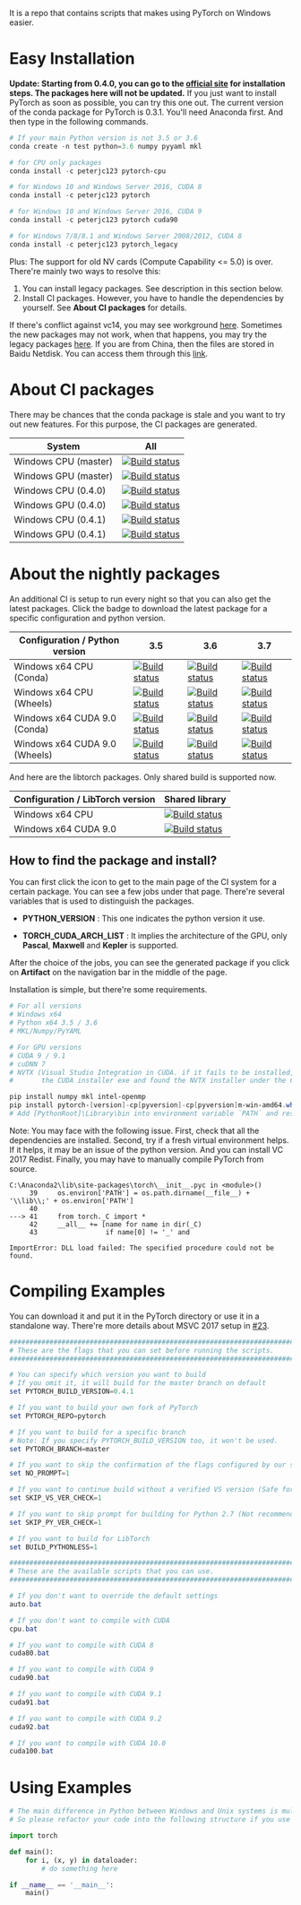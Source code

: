 It is a repo that contains scripts that makes using PyTorch on Windows easier.

# Easy Installation
**Update: Starting from 0.4.0, you can go to the [official site](http://pytorch.org) for installation steps. The packages here will not be updated.**
If you just want to install PyTorch as soon as possible, you can try this one out.
The current version of the conda package for PyTorch is 0.3.1.
You'll need Anaconda first. And then type in the following commands.
```Powershell
# If your main Python version is not 3.5 or 3.6
conda create -n test python=3.6 numpy pyyaml mkl

# for CPU only packages
conda install -c peterjc123 pytorch-cpu

# for Windows 10 and Windows Server 2016, CUDA 8
conda install -c peterjc123 pytorch

# for Windows 10 and Windows Server 2016, CUDA 9
conda install -c peterjc123 pytorch cuda90

# for Windows 7/8/8.1 and Windows Server 2008/2012, CUDA 8
conda install -c peterjc123 pytorch_legacy
```
Plus: The support for old NV cards (Compute Capability <= 5.0) is over. 
There're mainly two ways to resolve this:
1. You can install legacy packages. See description in this section below.
2. Install CI packages. However, you have to handle the dependencies by yourself. See __About CI packages__ for details.

If there's conflict against vc14, you may see workground [here](https://github.com/peterjc123/pytorch-scripts/issues/3).
Sometimes the new packages may not work, when that happens, you may try the legacy packages [here](https://drive.google.com/drive/folders/0B-X0-FlSGfCYdTNldW02UGl4MXM?usp=sharing). If you are from China, then the files are stored in Baidu Netdisk. You can access them through this [link](https://pan.baidu.com/s/1dF6ayLr).

# About CI packages

There may be chances that the conda package is stale and you want to try out new features. For this purpose, the CI packages are generated. 

| System                   | All                                      |
| ------------------------ | ---------------------------------------- |
| Windows CPU (master)     | [![Build status](https://ci.appveyor.com/api/projects/status/8xiih9d2w4pwnq4k/branch/windows-full?svg=true)](https://ci.appveyor.com/project/peterjc123/pytorch/branch/windows-full) |
| Windows GPU (master)     | [![Build status](https://ci.appveyor.com/api/projects/status/y6geguaq83igjh58/branch/windows-full?svg=true)](https://ci.appveyor.com/project/peterjc123/pytorch-elheu/branch/windows-full) |
| Windows CPU (0.4.0)      | [![Build status](https://ci.appveyor.com/api/projects/status/8xiih9d2w4pwnq4k/branch/v0.4.0?svg=true)](https://ci.appveyor.com/project/peterjc123/pytorch/branch/v0.4.0) |
| Windows GPU (0.4.0)      | [![Build status](https://ci.appveyor.com/api/projects/status/y6geguaq83igjh58/branch/v0.4.0?svg=true)](https://ci.appveyor.com/project/peterjc123/pytorch-elheu/branch/v0.4.0) |
| Windows CPU (0.4.1)      | [![Build status](https://ci.appveyor.com/api/projects/status/8xiih9d2w4pwnq4k/branch/v0.4.1?svg=true)](https://ci.appveyor.com/project/peterjc123/pytorch/branch/v0.4.1) |
| Windows GPU (0.4.1)      | [![Build status](https://ci.appveyor.com/api/projects/status/y6geguaq83igjh58/branch/v0.4.1?svg=true)](https://ci.appveyor.com/project/peterjc123/pytorch-elheu/branch/v0.4.1) |

# About the nightly packages

An additional CI is setup to run every night so that you can also get the latest packages. Click the badge to download the latest package for a specific configuration and python version.

| Configuration / Python version | 3.5                                                          | 3.6                                                          | 3.7                                                          |
| ------------------------------ | ------------------------------------------------------------ | ------------------------------------------------------------ | ------------------------------------------------------------ |
| Windows x64 CPU (Conda)        | [![Build status](https://dev.azure.com/pytorch/PyTorch/_apis/build/status/peterjc123.builder?branchName=master&jobName=Windows_CPU_Conda_Build&configuration=PY3.5)](https://dev.azure.com/peterjc123/46ef0f8e-f34b-4a52-b6e0-c1000caf14a1/_apis/git/repositories/49b30ad3-8e9b-43ff-bbc8-87179a36d246/Items?path=%2Fconda%2Fpytorch-nightly-cpu-1.0-py3.5_cpuhe774522_1.tar.bz2&versionDescriptor%5BversionOptions%5D=0&versionDescriptor%5BversionType%5D=0&versionDescriptor%5Bversion%5D=conda_3.5&download=true&resolveLfs=true&%24format=octetStream&api-version=5.0-preview.1) | [![Build status](https://dev.azure.com/pytorch/PyTorch/_apis/build/status/peterjc123.builder?branchName=master&jobName=Windows_CPU_Conda_Build&configuration=PY3.6)](https://dev.azure.com/peterjc123/46ef0f8e-f34b-4a52-b6e0-c1000caf14a1/_apis/git/repositories/49b30ad3-8e9b-43ff-bbc8-87179a36d246/Items?path=%2Fconda%2Fpytorch-nightly-cpu-1.0-py3.6_cpuhe774522_1.tar.bz2&versionDescriptor%5BversionOptions%5D=0&versionDescriptor%5BversionType%5D=0&versionDescriptor%5Bversion%5D=conda_3.6&download=true&resolveLfs=true&%24format=octetStream&api-version=5.0-preview.1) | [![Build status](https://dev.azure.com/pytorch/PyTorch/_apis/build/status/peterjc123.builder?branchName=master&jobName=Windows_CPU_Conda_Build&configuration=PY3.7)](https://dev.azure.com/peterjc123/46ef0f8e-f34b-4a52-b6e0-c1000caf14a1/_apis/git/repositories/49b30ad3-8e9b-43ff-bbc8-87179a36d246/Items?path=%2Fconda%2Fpytorch-nightly-cpu-1.0-py3.7_cpuhe774522_1.tar.bz2&versionDescriptor%5BversionOptions%5D=0&versionDescriptor%5BversionType%5D=0&versionDescriptor%5Bversion%5D=conda_3.7&download=true&resolveLfs=true&%24format=octetStream&api-version=5.0-preview.1) |
| Windows x64 CPU (Wheels)       | [![Build status](https://dev.azure.com/pytorch/PyTorch/_apis/build/status/peterjc123.builder?branchName=master&jobName=Windows_CPU_Wheels_Build&configuration=PY3.5)](https://dev.azure.com/peterjc123/46ef0f8e-f34b-4a52-b6e0-c1000caf14a1/_apis/git/repositories/49b30ad3-8e9b-43ff-bbc8-87179a36d246/Items?path=%2Fwheels%2Fcpu%2Ftorch-1.0-cp35-cp35m-win_amd64.whl&versionDescriptor%5BversionOptions%5D=0&versionDescriptor%5BversionType%5D=0&versionDescriptor%5Bversion%5D=wheels_3.5&download=true&resolveLfs=true&%24format=octetStream&api-version=5.0-preview.1) | [![Build status](https://dev.azure.com/pytorch/PyTorch/_apis/build/status/peterjc123.builder?branchName=master&jobName=Windows_CPU_Wheels_Build&configuration=PY3.6)](https://dev.azure.com/peterjc123/46ef0f8e-f34b-4a52-b6e0-c1000caf14a1/_apis/git/repositories/49b30ad3-8e9b-43ff-bbc8-87179a36d246/Items?path=%2Fwheels%2Fcpu%2Ftorch-1.0-cp36-cp36m-win_amd64.whl&versionDescriptor%5BversionOptions%5D=0&versionDescriptor%5BversionType%5D=0&versionDescriptor%5Bversion%5D=wheels_3.6&download=true&resolveLfs=true&%24format=octetStream&api-version=5.0-preview.1) | [![Build status](https://dev.azure.com/pytorch/PyTorch/_apis/build/status/peterjc123.builder?branchName=master&jobName=Windows_CPU_Wheels_Build&configuration=PY3.7)](https://dev.azure.com/peterjc123/46ef0f8e-f34b-4a52-b6e0-c1000caf14a1/_apis/git/repositories/49b30ad3-8e9b-43ff-bbc8-87179a36d246/Items?path=%2Fwheels%2Fcpu%2Ftorch-1.0-cp37-cp37m-win_amd64.whl&versionDescriptor%5BversionOptions%5D=0&versionDescriptor%5BversionType%5D=0&versionDescriptor%5Bversion%5D=wheels_3.7&download=true&resolveLfs=true&%24format=octetStream&api-version=5.0-preview.1) |
| Windows x64 CUDA 9.0 (Conda)   | [![Build status](https://dev.azure.com/pytorch/PyTorch/_apis/build/status/peterjc123.builder?branchName=master&jobName=Windows_CUDA90_Conda_Build&configuration=PY3.5)](https://dev.azure.com/peterjc123/46ef0f8e-f34b-4a52-b6e0-c1000caf14a1/_apis/git/repositories/49b30ad3-8e9b-43ff-bbc8-87179a36d246/Items?path=%2Fconda%2Fpytorch-nightly-1.0-py3.5_cuda90_cudnn7he774522_1.tar.bz2&versionDescriptor%5BversionOptions%5D=0&versionDescriptor%5BversionType%5D=0&versionDescriptor%5Bversion%5D=conda_3.5_cuda90&download=true&resolveLfs=true&%24format=octetStream&api-version=5.0-preview.1) | [![Build status](https://dev.azure.com/pytorch/PyTorch/_apis/build/status/peterjc123.builder?branchName=master&jobName=Windows_CUDA90_Conda_Build&configuration=PY3.6)](https://dev.azure.com/peterjc123/46ef0f8e-f34b-4a52-b6e0-c1000caf14a1/_apis/git/repositories/49b30ad3-8e9b-43ff-bbc8-87179a36d246/Items?path=%2Fconda%2Fpytorch-nightly-1.0-py3.6_cuda90_cudnn7he774522_1.tar.bz2&versionDescriptor%5BversionOptions%5D=0&versionDescriptor%5BversionType%5D=0&versionDescriptor%5Bversion%5D=conda_3.6_cuda90&download=true&resolveLfs=true&%24format=octetStream&api-version=5.0-preview.1) | [![Build status](https://dev.azure.com/pytorch/PyTorch/_apis/build/status/peterjc123.builder?branchName=master&jobName=Windows_CUDA90_Conda_Build&configuration=PY3.7)](https://dev.azure.com/peterjc123/46ef0f8e-f34b-4a52-b6e0-c1000caf14a1/_apis/git/repositories/49b30ad3-8e9b-43ff-bbc8-87179a36d246/Items?path=%2Fconda%2Fpytorch-nightly-1.0-py3.7_cuda90_cudnn7he774522_1.tar.bz2&versionDescriptor%5BversionOptions%5D=0&versionDescriptor%5BversionType%5D=0&versionDescriptor%5Bversion%5D=conda_3.7_cuda90&download=true&resolveLfs=true&%24format=octetStream&api-version=5.0-preview.1) |
| Windows x64 CUDA 9.0 (Wheels)  | [![Build status](https://dev.azure.com/pytorch/PyTorch/_apis/build/status/peterjc123.builder?branchName=master&jobName=Windows_CUDA90_Wheels_Build&configuration=PY3.5)](https://dev.azure.com/peterjc123/46ef0f8e-f34b-4a52-b6e0-c1000caf14a1/_apis/git/repositories/49b30ad3-8e9b-43ff-bbc8-87179a36d246/Items?path=%2Fwheels%2Fcuda90%2Ftorch-1.0-cp35-cp35m-win_amd64.whl&versionDescriptor%5BversionOptions%5D=0&versionDescriptor%5BversionType%5D=0&versionDescriptor%5Bversion%5D=wheels_3.5_cuda90&download=true&resolveLfs=true&%24format=octetStream&api-version=5.0-preview.1) | [![Build status](https://dev.azure.com/pytorch/PyTorch/_apis/build/status/peterjc123.builder?branchName=master&jobName=Windows_CUDA90_Wheels_Build&configuration=PY3.6)](https://dev.azure.com/peterjc123/46ef0f8e-f34b-4a52-b6e0-c1000caf14a1/_apis/git/repositories/49b30ad3-8e9b-43ff-bbc8-87179a36d246/Items?path=%2Fwheels%2Fcuda90%2Ftorch-1.0-cp36-cp36m-win_amd64.whl&versionDescriptor%5BversionOptions%5D=0&versionDescriptor%5BversionType%5D=0&versionDescriptor%5Bversion%5D=wheels_3.6_cuda90&download=true&resolveLfs=true&%24format=octetStream&api-version=5.0-preview.1) | [![Build status](https://dev.azure.com/pytorch/PyTorch/_apis/build/status/peterjc123.builder?branchName=master&jobName=Windows_CUDA90_Wheels_Build&configuration=PY3.7)](https://dev.azure.com/peterjc123/46ef0f8e-f34b-4a52-b6e0-c1000caf14a1/_apis/git/repositories/49b30ad3-8e9b-43ff-bbc8-87179a36d246/Items?path=%2Fwheels%2Fcuda90%2Ftorch-1.0-cp37-cp37m-win_amd64.whl&versionDescriptor%5BversionOptions%5D=0&versionDescriptor%5BversionType%5D=0&versionDescriptor%5Bversion%5D=wheels_3.7_cuda90&download=true&resolveLfs=true&%24format=octetStream&api-version=5.0-preview.1) |

And here are the libtorch packages. Only shared build is supported now.

| Configuration / LibTorch version | Shared library                                               |
| -------------------------------- | ------------------------------------------------------------ |
| Windows x64 CPU                  | [![Build status](https://dev.azure.com/pytorch/PyTorch/_apis/build/status/peterjc123.builder?branchName=master&jobName=Windows_CPU_Wheels_Build&configuration=LIBTORCH)](https://dev.azure.com/peterjc123/46ef0f8e-f34b-4a52-b6e0-c1000caf14a1/_apis/git/repositories/49b30ad3-8e9b-43ff-bbc8-87179a36d246/Items?path=%2Fwheels%2Fcpu%2Flibtorch-shared-with-deps-1.0.zip&versionDescriptor%5BversionOptions%5D=0&versionDescriptor%5BversionType%5D=0&versionDescriptor%5Bversion%5D=wheels_3&download=true&resolveLfs=true&%24format=octetStream&api-version=5.0-preview.1) |
| Windows x64 CUDA 9.0             | [![Build status](https://dev.azure.com/pytorch/PyTorch/_apis/build/status/peterjc123.builder?branchName=master&jobName=Windows_CUDA90_Wheels_Build&configuration=LIBTORCH)](https://dev.azure.com/peterjc123/46ef0f8e-f34b-4a52-b6e0-c1000caf14a1/_apis/git/repositories/49b30ad3-8e9b-43ff-bbc8-87179a36d246/Items?path=%2Fwheels%2Fcpu%2Flibtorch-shared-with-deps-1.0.zip&versionDescriptor%5BversionOptions%5D=0&versionDescriptor%5BversionType%5D=0&versionDescriptor%5Bversion%5D=wheels_3_cuda90&download=true&resolveLfs=true&%24format=octetStream&api-version=5.0-preview.1) |

## How to find the package and install?

You can first click the icon to get to the main page of the CI system for a certain package. You can see a few jobs under that page. There're several variables that is used to distinguish the packages.


- **PYTHON_VERSION** : This one indicates the python version it use. 


- **TORCH\_CUDA\_ARCH\_LIST** : It implies the architecture of the GPU, only **Pascal**, **Maxwell** and **Kepler** is supported.

After the choice of the jobs, you can see the generated package if you click on **Artifact** on the navigation bar in the middle of the page.

Installation is simple, but there're some requirements.

```powershell
# For all versions
# Windows x64
# Python x64 3.5 / 3.6
# MKL/Numpy/PyYAML

# For GPU versions
# CUDA 9 / 9.1
# cuDNN 7
# NVTX (Visual Studio Integration in CUDA. if it fails to be installed, you can extract
#       the CUDA installer exe and found the NVTX installer under the CUDAVisualStudioIntegration)

pip install numpy mkl intel-openmp
pip install pytorch-[version]-cp[pyversion]-cp[pyversion]m-win-amd64.whl
# Add [PythonRoot]\Library\bin into environment variable `PATH` and restart command prompt before using.
```

Note: You may face with the following issue. First, check that all the dependencies are installed. Second, try if a fresh virtual environment helps. If it helps, it may be an issue of the python version. And you can install VC 2017 Redist. Finally, you may have to manually compile PyTorch from source.

```pytb
C:\Anaconda2\lib\site-packages\torch\__init__.pyc in <module>()
     39     os.environ['PATH'] = os.path.dirname(__file__) + '\\lib\\;' + os.environ['PATH']
     40
---> 41     from torch._C import *
     42     __all__ += [name for name in dir(_C)
     43                 if name[0] != '_' and

ImportError: DLL load failed: The specified procedure could not be found.
```

# Compiling Examples
You can download it and put it in the PyTorch directory or use it in a standalone way.
There're more details about MSVC 2017 setup in [#23](https://github.com/peterjc123/pytorch-scripts/issues/23).
```Powershell
################################################################################
# These are the flags that you can set before running the scripts.
################################################################################

# You can specify which version you want to build
# If you omit it, it will build for the master branch on default
set PYTORCH_BUILD_VERSION=0.4.1

# If you want to build your own fork of PyTorch
set PYTORCH_REPO=pytorch

# If you want to build for a specific branch
# Note: If you specify PYTORCH_BUILD_VERSION too, it won't be used.
set PYTORCH_BRANCH=master

# If you want to skip the confirmation of the flags configured by our script
set NO_PROMPT=1

# If you want to continue build without a verified VS version (Safe for CPU builds)
set SKIP_VS_VER_CHECK=1

# If you want to skip prompt for building for Python 2.7 (Not recommended)
set SKIP_PY_VER_CHECK=1

# If you want to build for LibTorch
set BUILD_PYTHONLESS=1

################################################################################
# These are the available scripts that you can use.
################################################################################

# If you don't want to override the default settings
auto.bat

# If you don't want to compile with CUDA
cpu.bat

# If you want to compile with CUDA 8
cuda80.bat

# If you want to compile with CUDA 9
cuda90.bat

# If you want to compile with CUDA 9.1
cuda91.bat

# If you want to compile with CUDA 9.2
cuda92.bat

# If you want to compile with CUDA 10.0
cuda100.bat

```

# Using Examples
```Python
# The main difference in Python between Windows and Unix systems is multiprocessing
# So please refactor your code into the following structure if you use DataLoader

import torch

def main():
    for i, (x, y) in dataloader:
        # do something here

if __name__ == '__main__':
    main()
```
